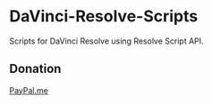 # DaVinci-Resolve-Scripts

Scripts for DaVinci Resolve using Resolve Script API.

## Donation

[PayPal.me](https://paypal.me/extremraym)